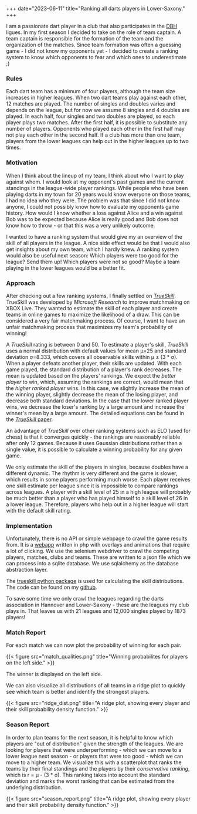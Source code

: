 +++
date="2023-06-11"
title="Ranking all darts players in Lower-Saxony."
+++

I am a passionate dart player in a club that also participates in the [DBH](https://dbhev.de) ligues.
In my first season I decided to take on the role of team captain. A team captain is responsible for the formation of the team and the organization of the matches.
Since team formation was often a guessing game - I did not know my opponents yet - I decided to create a ranking system to know which opponents to fear and which ones to underestimate ;)

### Rules 
Each dart team has a minimum of four players, although the team size increases in higher leagues.
When two dart teams play against each other, 12 matches are played. The number of singles and doubles varies and depends on the league, but for now we assume 8 singles and 4 doubles are played.
In each half, four singles and two doubles are played, so each player plays two matches. After the first half, it is possible to substitute any number of players. Opponents who played each other in the first half may not play each other in the second half.
If a club has more than one team, players from the lower leagues can help out in the higher leagues up to two times. 

### Motivation
When I think about the lineup of my team, I think about who I want to play against whom. I would look at my opponent's past games and the current standings in the league-wide player rankings. While people who have been playing darts in my town for 20 years would know everyone on those teams, I had no idea who they were. The problem was that since I did not know anyone, I could not possibly know how to evaluate my opponents game history. How would I know whether a loss against Alice and a win against Bob was to be expected because Alice is really good and Bob does not know how to throw - or that this was a very unlikely outcome. 

I wanted to have a ranking system that would give my an overview of the skill of all players in the league. A nice side effect would be that I would also get insights about my own team, which I hardly knew. A ranking system would also be useful next season: Which players were too good for the league? Send them up! Which players were not so good? Maybe a team playing in the lower leagues would be a better fit.

### Approach
After checking out a few ranking systems, I finally settled on [_TrueSkill_](https://www.microsoft.com/en-us/research/project/trueskill-ranking-system/). TrueSkill was developed by _Microsoft Research_ to improve matchmaking on XBOX Live. They wanted to estimate the skill of each player and create teams in online games to maximize the likelihood of a draw. This can be considered a very fair matchmaking process. Of course, I want to have an unfair matchmaking process that maximizes my team's probability of winning!

A _TrueSkill_ rating is between 0 and 50. To estimate a player's skill, _TrueSkill_ uses a normal distribution with default values for mean μ=25 and standard deviation σ=8.333, which covers all observable skills within μ ± (3 * σ). When a player defeats another player, their skills are updated. With each game played, the standard distribution of a player's rank decreases. The mean is updated based on the players' rankings. We expect the *better player* to win, which, assuming the rankings are correct, would mean that the *higher ranked player* wins. In this case, we slightly increase the mean of the winning player, slightly decrease the mean of the losing player, and decrease both standard deviations. In the case that the lower ranked player wins, we decrease the loser's ranking by a large amount and increase the winner's mean by a large amount. The detailed equations can be found in the [_TrueSkill_ paper](https://www.microsoft.com/en-us/research/wp-content/uploads/2007/01/NIPS2006_0688.pdf).

An advantage of _TrueSkill_ over other ranking systems such as ELO (used for chess) is that it converges quickly - the rankings are reasonably reliable after only 12 games. Because it uses Gaussian distributions rather than a single value, it is possible to calculate a winning probability for any given game.

We only estimate the skill of the players in singles, because doubles have a different dynamic. The rhythm is very different and the game is slower, which results in some players performing much worse.
Each player receives one skill estimate per league since it is impossible to compare rankings across leagues. A player with a skill level of 25 in a high league will probably be much better than a player who has played himself to a skill level of 26 in a lower league. Therefore, players who help out in a higher league will start with the default skill rating.

### Implementation
Unfortunately, there is no API or simple webpage to crawl the game results from. It is a [webapp](https://dbhev.de/liga/) written in php with overlays and animations that require a lot of clicking.
We use the selenium webdriver to crawl the competing players, matches, clubs and teams. These are written to a json file which we can process into a sqlite database. We use sqlalchemy as the database abstraction layer. 

The [trueskill python package](https://trueskill.org/#trueskill.rate_1vs1) is used for calculating the skill distributions.
The code can be found on my [github](https://github.com/rhotertj/ndv-elo).

To save some time we only crawl the leagues regarding the darts association in Hannover and Lower-Saxony - these are the leagues my club plays in. That leaves us with 21 leagues and 12,000 singles played by 1873 players!

### Match Report
For each match we can now plot the probability of winning for each pair. 

{{< figure src="match_qualities.png" title="Winning probabilites for players on the left side." >}}

The winner is displayed on the left side.

We can also visualize all distributions of all teams in a ridge plot to quickly see which team is better and identify the strongest players.

{{< figure src="ridge_dist.png" title="A ridge plot, showing every player and their skill probability density function." >}}



### Season Report
In order to plan teams for the next season, it is helpful to know which players are "out of distribution" given the strength of the leagues. We are looking for players that were underperforming - which we can move to a lower league next season - or players that were too good - which we can move to a higher team. We visualize this with a scatterplot that ranks the teams by their final standings and the players by their _conservative ranking_, which is r = μ - (3 * σ). This ranking takes into account the standard deviation and marks the worst ranking that can be estimated from the underlying distribution.

{{< figure src="season_report.png" title="A ridge plot, showing every player and their skill probability density function." >}}
